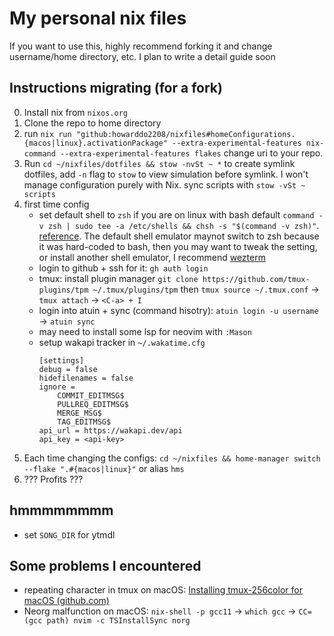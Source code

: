 # My personal nix files

If you want to use this, highly recommend forking it and change username/home directory, etc. I plan to write a detail guide soon

## Instructions migrating (for a fork)
0. Install nix from `nixos.org`
1. Clone the repo to home directory
2. run `nix run "github:howarddo2208/nixfiles#homeConfigurations.{macos|linux}.activationPackage" --extra-experimental-features nix-command --extra-experimental-features flakes` change uri to your repo.
3. Run `cd ~/nixfiles/dotfiles && stow -nvSt ~ *` to create symlink dotfiles, add `-n` flag to `stow` to view simulation before symlink. I won't manage configuration purely with Nix. sync scripts with `stow -vSt ~ scripts`
4. first time config
    - set default shell to `zsh` if you are on linux with bash default `command -v zsh | sudo tee -a /etc/shells && chsh -s "$(command -v zsh)"`. [reference](https://unix.stackexchange.com/questions/111365/how-to-change-default-shell-to-zsh-chsh-says-invalid-shell). The default shell emulator maynot switch to zsh because it was hard-coded to bash, then you may want to tweak the setting, or install another shell emulator, I recommend [wezterm](https://github.com/wez/wezterm) 
    - login to github + ssh for it: `gh auth login`
    - tmux: install plugin manager `git clone https://github.com/tmux-plugins/tpm ~/.tmux/plugins/tpm` then `tmux source ~/.tmux.conf` -> `tmux attach` -> `<C-a> + I`
    - login into atuin + sync (command hisotry): `atuin login -u username` -> `atuin sync`
    - may need to install some lsp for neovim with `:Mason`
    - setup wakapi tracker in `~/.wakatime.cfg`
        ```
        [settings]
        debug = false
        hidefilenames = false
        ignore =
            COMMIT_EDITMSG$
            PULLREQ_EDITMSG$
            MERGE_MSG$
            TAG_EDITMSG$
        api_url = https://wakapi.dev/api
        api_key = <api-key>

        ```
5. Each time changing the configs: `cd ~/nixfiles && home-manager switch --flake ".#{macos|linux}"` or alias `hms`
6. ??? Profits ???

## hmmmmmmmm
- set `SONG_DIR` for ytmdl 

## Some problems I encountered
- repeating character in tmux on macOS: [Installing tmux-256color for macOS (github.com)](https://gist.github.com/bbqtd/a4ac060d6f6b9ea6fe3aabe735aa9d95)
- Neorg malfunction on macOS: `nix-shell -p gcc11` -> `which gcc` -> `CC=(gcc path) nvim -c TSInstallSync norg`
